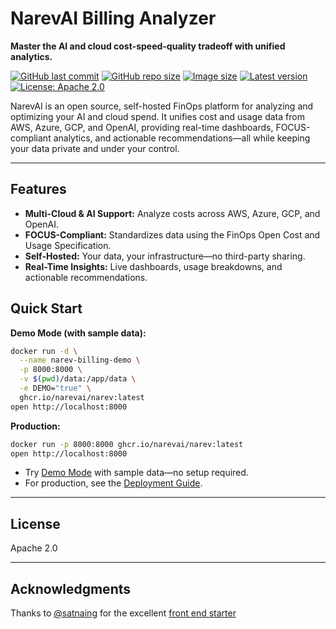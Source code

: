 # NarevAI Billing Analyzer

**Master the AI and cloud cost-speed-quality tradeoff with unified analytics.**

[![GitHub last commit](https://img.shields.io/github/last-commit/narevai/narev)](https://github.com/narevai/narev/commits)
[![GitHub repo size](https://img.shields.io/github/repo-size/narevai/narev)](https://github.com/narevai/narev)
[![Image size](https://ghcr-badge.egpl.dev/narevai/narev/size)](https://github.com/narevai/narev/pkgs/container/narev)
[![Latest version](https://ghcr-badge.egpl.dev/narevai/narev/latest_tag?trim=major&label=latest)](https://github.com/narevai/narev/pkgs/container/narev)
[![License: Apache 2.0](https://img.shields.io/badge/License-Apache%202.0-blue.svg)](LICENSE)

NarevAI is an open source, self-hosted FinOps platform for analyzing and optimizing your AI and cloud spend. It unifies cost and usage data from AWS, Azure, GCP, and OpenAI, providing real-time dashboards, FOCUS-compliant analytics, and actionable recommendations—all while keeping your data private and under your control.

---

## Features

- **Multi-Cloud & AI Support:** Analyze costs across AWS, Azure, GCP, and OpenAI.
- **FOCUS-Compliant:** Standardizes data using the FinOps Open Cost and Usage Specification.
- **Self-Hosted:** Your data, your infrastructure—no third-party sharing.
- **Real-Time Insights:** Live dashboards, usage breakdowns, and actionable recommendations.

## Quick Start

**Demo Mode (with sample data):**
```bash
docker run -d \
  --name narev-billing-demo \
  -p 8000:8000 \
  -v $(pwd)/data:/app/data \
  -e DEMO="true" \
  ghcr.io/narevai/narev:latest
open http://localhost:8000
```

**Production:**
```bash
docker run -p 8000:8000 ghcr.io/narevai/narev:latest
open http://localhost:8000
```

- Try [Demo Mode](https://www.narev.ai/docs/) with sample data—no setup required.
- For production, see the [Deployment Guide](https://www.narev.ai/docs/getting-started/deployment.html).

---

## License

Apache 2.0

---

## Acknowledgments

Thanks to [@satnaing](https://github.com/satnaing) for the excellent [front end starter](https://github.com/satnaing/shadcn-admin/tree/main)

